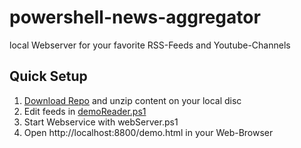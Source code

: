 # powershell-news-aggregator
local Webserver for your favorite RSS-Feeds and Youtube-Channels

## Quick Setup
1. [Download Repo](https://github.com/alexus2033/powershell-news-aggregator/archive/refs/heads/main.zip) and unzip content on your local disc
2. Edit feeds in [demoReader.ps1](/demoReader.ps1)
3. Start Webservice with webServer.ps1
4. Open http://localhost:8800/demo.html in your Web-Browser

